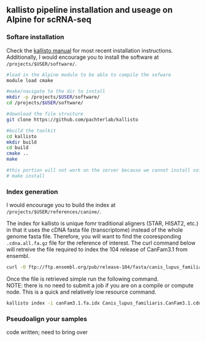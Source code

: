 ## kallisto pipeline installation and useage on Alpine for scRNA-seq

### Softare installation
Check the [kallisto manual](https://pachterlab.github.io/kallisto/manual) for most recent installation instructions.  
Additionally, I would encourage you to install the software at `/projects/$USER/software/`.

```sh
#load in the Alpine module to be able to compile the sofware
module load cmake

#make/navigate to the dir to install
mkdir -p /projects/$USER/software/
cd /projects/$USER/software/

#download the file structure
git clone https://github.com/pachterlab/kallisto

#build the toolkit
cd kallisto
mkdir build
cd build
cmake ..
make

#this portion will not work on the server because we cannot install software in /usr/local/bin
# make install
```

### Index generation
I would encourage you to build the index at `/projects/$USER/references/canine/`.

The index for kallisto is unique fomr traditional aligners (STAR, HISAT2, etc.) in that it uses the cDNA fasta file (transcriptome) instead of the whole genome fasta file. Therefore, you will want to find the cooresponding `.cdna.all.fa.gz` file for the reference of interest. The curl command below will retreive the file required to index the 104 release of CanFam3.1 from ensembl.

```sh
curl -O ftp://ftp.ensembl.org/pub/release-104/fasta/canis_lupus_familiaris/cdna/Canis_lupus_familiaris.CanFam3.1.cdna.all.fa.gz
```

Once the file is retrieved simple run the following command.  
NOTE: there is no need to submit a job if you are on a compile or compute node. This is a quick and relatively low resource command.

```sh
kallisto index -i canFam3.1.fa.idx Canis_lupus_familiaris.CanFam3.1.cdna.all.fa
```

### Pseudoalign your samples

code written; need to bring over

